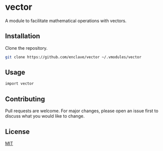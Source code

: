 # vector

A module to facilitate mathematical operations with vectors.

## Installation

Clone the repository.

```bash
git clone https://github.com/enclave/vector ~/.vmodules/vector
```

## Usage

```v
import vector
```

## Contributing
Pull requests are welcome. For major changes, please open an issue first to discuss what you would like to change.

## License
[MIT](https://choosealicense.com/licenses/mit/)